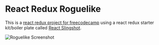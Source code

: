 # React Redux Roguelike

This is a [react redux project for freecodecamp](https://www.freecodecamp.com/challenges/build-a-roguelike-dungeon-crawler-game) using a react redux starter kit/boiler plate called [React Slingshot](https://github.com/coryhouse/react-slingshot).

![Roguelike Screenshot](http://image.prntscr.com/image/8b096729746549ec9c4b6cf2373e332d.png)

<!---







add mobs to preloader and items
credit sounds
attribute component
H - help me screen : shows what attributes do, floors till boss, etc
when you hover attribute the normal hover text creates a mouse over box to display how that stat is currently affecting you 		and.. how +1 will affect you
stat upgrade prices are not dependent on the current stat level but the number of times it has been upgraded
remove bootstrap
disable potions clicks if weapon inventory screen is open
footsteps sound when going stairs
remove the updatestats per step
should not need to take a step to update stats after equipping/unequipping
User Story: When I find and beat the boss, I win.
might be altering state in action creators






refactoring
..............
constants - do not have to be from another file
each component/container has its own scss file









stats
strength*		melee dmg*	tiny life*
agility	    	tiny damage*	dodge chance*
vitality		max life*	hp regen after battle*
intelligence  	max mana	mp regen after battle*



1rat			
1goblin		
2slime		
2ghoul		
3troll		
3ogre		
4golem		
4soultaker	
5wyvern		
5dragon		

6terrgoth	

0	Dagger
1	Knife	Club
2	Axe	Sceptre	
3		Glaive	Katana
4	LongSword	Staff
5	Spiked Club	BattleAxe



			DMG	DOG	HP	MP
Dagger		2			3

Knife		3	10		
Club		5		5	

Axe			5		10	
Sceptre		6			15

Glaive		8	14		
Spiked Club	10		20	

Longsword	11		30	
Staff		9			40

Katana		12	18		
Battle Axe	14		50	






Spells

1	next attack does 33% more damage
2	heal 7% to 19%
3	+15% dodge chance for 5 attacks







Should I check if action can go through before action function call or in action creator?
Should I calculate in action creators and only pass new values in reducers?




-->